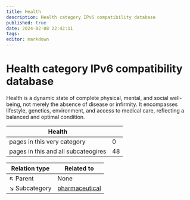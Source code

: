 ```yaml
---
title: Health
description: Health category IPv6 compatibility database
published: true
date: 2024-02-08 22:42:11 
tags:
editor: markdown
---
```


# Health category IPv6 compatibility database


Health is a dynamic state of complete physical, mental, and social well-being, not merely the absence of disease or infirmity. It encompasses lifestyle, genetics, environment, and access to medical care, reflecting a balanced and optimal condition.


| Health   |   |
| - | - |
| pages in this very category | 0 |
| pages in this and all subcateogires | 48 |

| Relation type | Related to |
| - | - |
| :arrow_upper_left: Parent | None |
| :arrow_lower_right: Subcategory |[pharmaceutical](./Health/pharmaceutical) |